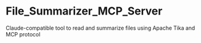 # File_Summarizer_MCP_Server
Claude-compatible tool to read and summarize files using Apache Tika and MCP protocol
